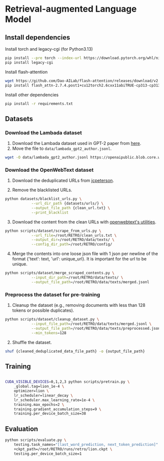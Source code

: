 # Retrieval-augmented Language Model

## Install dependencies
Install torch and legacy-cgi (for Python3.13)
```bash
pip install --pre torch --index-url https://download.pytorch.org/whl/nightly/cu126
pip install legacy-cgi
```

Install flash-attention
```bash
wget https://github.com/Dao-AILab/flash-attention/releases/download/v2.7.4.post1/flash_attn-2.7.4.post1+cu12torch2.6cxx11abiTRUE-cp313-cp313-linux_x86_64.whl
pip install flash_attn-2.7.4.post1+cu12torch2.6cxx11abiTRUE-cp313-cp313-linux_x86_64.whl
```

Install other dependencies
```bash
pip install -r requirements.txt
```

## Datasets
### Download the Lambada dataset
1. Download the Lambada dataset used in GPT-2 paper from [here](https://openaipublic.blob.core.windows.net/gpt-2/data/lambada_test.jsonl).
2. Move the file to `data/lambada_gpt2_author.jsonl`.
```bash
wget -O data/lambada_gpt2_author.jsonl https://openaipublic.blob.core.windows.net/gpt-2/data/lambada_test.jsonl
```

### Download the OpenWebText dataset
1. Download the deduplicated URLs from [jcpeterson](https://mega.nz/#F!EZZD0YwJ!9_PlEQzdMVLaNdKv_ICNVQ!cc4RgQQZ).

2. Remove the blacklisted URLs.
```bash
python datasets/blacklist_urls.py \
            --url_dir_path {datasets/urls/} \
            --output_file_path {clean_url.txt} \
            --print_blacklist
```
3. Download the content from the clean URLs with [openwebtext's utilities](https://github.com/eukaryote31/openwebtext/blob/master/download.py).
```bash
python scripts/dataset/scrape_from_urls.py \
            --url_file=/root/RETRO/clean_urls.txt \
            --output_dir=/root/RETRO/data/texts/ \
            --config_dir_path=/root/RETRO/config/
```
4. Merge the contents into one loose json file with 1 json per newline of the format {'text': text, 'url': unique_url}. It is important for the url to be unique.
```bash
python scripts/dataset/merge_scraped_contents.py \
            --input_dir_path=/root/RETRO/data/texts/ \
            --output_file_path=/root/RETRO/data/texts/merged.jsonl
```

### Preprocess the dataset for pre-training
1. Cleanup the dataset (e.g., removing documents with less than 128 tokens or possible duplicates).
```bash
python scripts/dataset/cleanup_dataset.py \
            --input_file_path=/root/RETRO/data/texts/merged.jsonl \
            --output_file_path=/root/RETRO/data/texts/preprocessed.jsonl \
            --min_tokens=128
```
2. Shuffle the dataset.
```bash
shuf {cleaned_deduplicated_data_file_path} -o {output_file_path}
```

## Training
```bash

CUDA_VISIBLE_DEVICES=0,1,2,3 python scripts/pretrain.py \
    _global.tag=lion_1e-4 \
    optimizer=lion \
    lr_scheduler=linear_decay \
    lr_scheduler.max_learning_rate=1e-4 \
    training.max_epochs=2 \
    training.gradient_accumulation_steps=9 \
    training.per_device_batch_size=38
```

## Evaluation
```bash
python scripts/evaluate.py \
    testing.task_names="[last_word_prediction, next_token_prediction]" \
    +ckpt_path=/root/RETRO/runs/retro/lion.ckpt \
    testing.per_device_batch_size=1
```